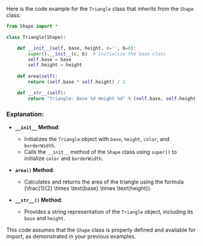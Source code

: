 Here is the code example for the `Triangle` class that inherits from the `Shape` class:

```python
from Shape import *

class Triangle(Shape):

    def __init__(self, base, height, c='', b=0):
        super().__init__(c, b)  # Initialize the base class
        self.base = base
        self.height = height
        
    def area(self):
        return (self.base * self.height) / 2

    def __str__(self):
        return "Triangle: Base %d Height %d" % (self.base, self.height)
```

### Explanation:
- **`__init__` Method**:
  - Initializes the `Triangle` object with `base`, `height`, `color`, and `borderWidth`.
  - Calls the `__init__` method of the `Shape` class using `super()` to initialize `color` and `borderWidth`.

- **`area()` Method**:
  - Calculates and returns the area of the triangle using the formula \(\frac{1}{2} \times \text{base} \times \text{height}\).

- **`__str__()` Method**:
  - Provides a string representation of the `Triangle` object, including its `base` and `height`.

This code assumes that the `Shape` class is properly defined and available for import, as demonstrated in your previous examples.